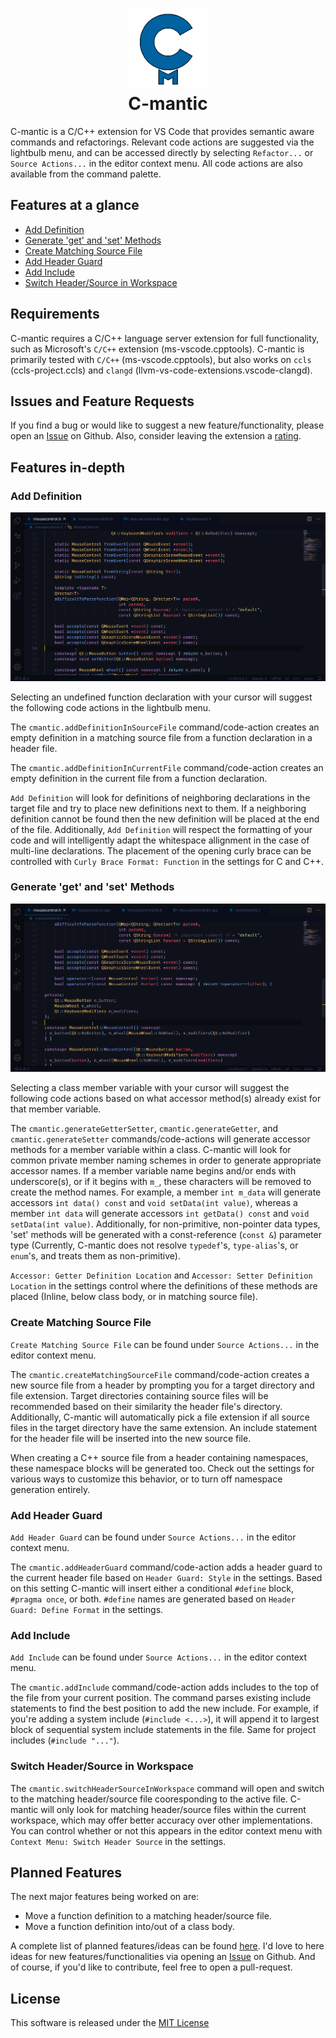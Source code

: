 <h1 align="center">
    <img src="./images/cmantic.png" width="128">
    <br>
    <b>C-mantic</b>
</h1>

C-mantic is a C/C++ extension for VS Code that provides semantic aware commands and refactorings. Relevant code actions are suggested via the lightbulb menu, and can be accessed directly by selecting `Refactor...` or `Source Actions...` in the editor context menu. All code actions are also available from the command palette.

## **Features at a glance**

- [Add Definition](#add-definition)
- [Generate 'get' and 'set' Methods](#generate-get-and-set-methods)
- [Create Matching Source File](#create-matching-source-file)
- [Add Header Guard](#add-header-guard)
- [Add Include](#add-include)
- [Switch Header/Source in Workspace](#switch-headersource-in-workspace)

## **Requirements**

C-mantic requires a C/C++ language server extension for full functionality, such as Microsoft's `C/C++` extension (ms-vscode.cpptools). C-mantic is primarily tested with `C/C++` (ms-vscode.cpptools), but also works on `ccls` (ccls-project.ccls) and `clangd` (llvm-vs-code-extensions.vscode-clangd).

## **Issues and Feature Requests**

If you find a bug or would like to suggest a new feature/functionality, please open an [Issue](https://github.com/BigBahss/vscode-cmantic/issues) on Github. Also, consider leaving the extension a [rating](https://marketplace.visualstudio.com/items?itemName=tdennis4496.cmantic#review-details).

## **Features in-depth**

### **Add Definition**

![Add Definition](./images/add_definition.gif)

Selecting an undefined function declaration with your cursor will suggest the following code actions in the lightbulb menu.

The `cmantic.addDefinitionInSourceFile` command/code-action creates an empty definition in a matching source file from a function declaration in a header file.

The `cmantic.addDefinitionInCurrentFile` command/code-action creates an empty definition in the current file from a function declaration.

`Add Definition` will look for definitions of neighboring declarations in the target file and try to place new definitions next to them. If a neighboring definition cannot be found then the new definition will be placed at the end of the file. Additionally, `Add Definition` will respect the formatting of your code and will intelligently adapt the whitespace allignment in the case of multi-line declarations. The placement of the opening curly brace can be controlled with `Curly Brace Format: Function` in the settings for C and C++.

### **Generate 'get' and 'set' Methods**

![Generate Accessors](./images/generate_accessors.gif)

Selecting a class member variable with your cursor will suggest the following code actions based on what accessor method(s) already exist for that member variable.

The `cmantic.generateGetterSetter`, `cmantic.generateGetter`, and `cmantic.generateSetter` commands/code-actions will generate accessor methods for a member variable within a class. C-mantic will look for common private member naming schemes in order to generate appropriate accessor names. If a member variable name begins and/or ends with underscore(s), or if it begins with `m_`, these characters will be removed to create the method names. For example, a member `int m_data` will generate accessors `int data() const` and `void setData(int value)`, whereas a member `int data` will generate accessors `int getData() const` and `void setData(int value)`. Additionally, for non-primitive, non-pointer data types, 'set' methods will be generated with a const-reference (`const &`) parameter type (Currently, C-mantic does not resolve `typedef`'s, `type-alias`'s, or `enum`'s, and treats them as non-primitive).

`Accessor: Getter Definition Location` and `Accessor: Setter Definition Location` in the settings control where the definitions of these methods are placed (Inline, below class body, or in matching source file).

### **Create Matching Source File**
`Create Matching Source File` can be found under `Source Actions...` in the editor context menu.

The `cmantic.createMatchingSourceFile` command/code-action creates a new source file from a header by prompting you for a target directory and file extension. Target directories containing source files will be recommended based on their similarity the header file's directory. Additionally, C-mantic will automatically pick a file extension if all source files in the target directory have the same extension. An include statement for the header file will be inserted into the new source file.

When creating a C++ source file from a header containing namespaces, these namespace blocks will be generated too. Check out the settings for various ways to customize this behavior, or to turn off namespace generation entirely.

### **Add Header Guard**
`Add Header Guard` can be found under `Source Actions...` in the editor context menu.

The `cmantic.addHeaderGuard` command/code-action adds a header guard to the current header file based on `Header Guard: Style` in the settings. Based on this setting C-mantic will insert either a conditional `#define` block, `#pragma once`, or both. `#define` names are generated based on `Header Guard: Define Format` in the settings.

### **Add Include**
`Add Include` can be found under `Source Actions...` in the editor context menu.

The `cmantic.addInclude` command/code-action adds includes to the top of the file from your current position. The command parses existing include statements to find the best position to add the new include. For example, if you're adding a system include (`#include <...>`), it will append it to largest block of sequential system include statements in the file. Same for project includes (`#include "..."`).

### **Switch Header/Source in Workspace**
The `cmantic.switchHeaderSourceInWorkspace` command will open and switch to the matching header/source file cooresponding to the active file. C-mantic will only look for matching header/source files within the current workspace, which may offer better accuracy over other implementations. You can control whether or not this appears in the editor context menu with `Context Menu: Switch Header Source` in the settings.

## **Planned Features**

The next major features being worked on are:
- Move a function definition to a matching header/source file.
- Move a function definition into/out of a class body.

A complete list of planned features/ideas can be found [here](https://github.com/BigBahss/vscode-cmantic/blob/master/TODO.md). I'd love to here ideas for new features/functionalities via opening an [Issue](https://github.com/BigBahss/vscode-cmantic/issues) on Github. And of course, if you'd like to contribute, feel free to open a pull-request.

## **License**

This software is released under the [MIT License](https://opensource.org/licenses/MIT)
